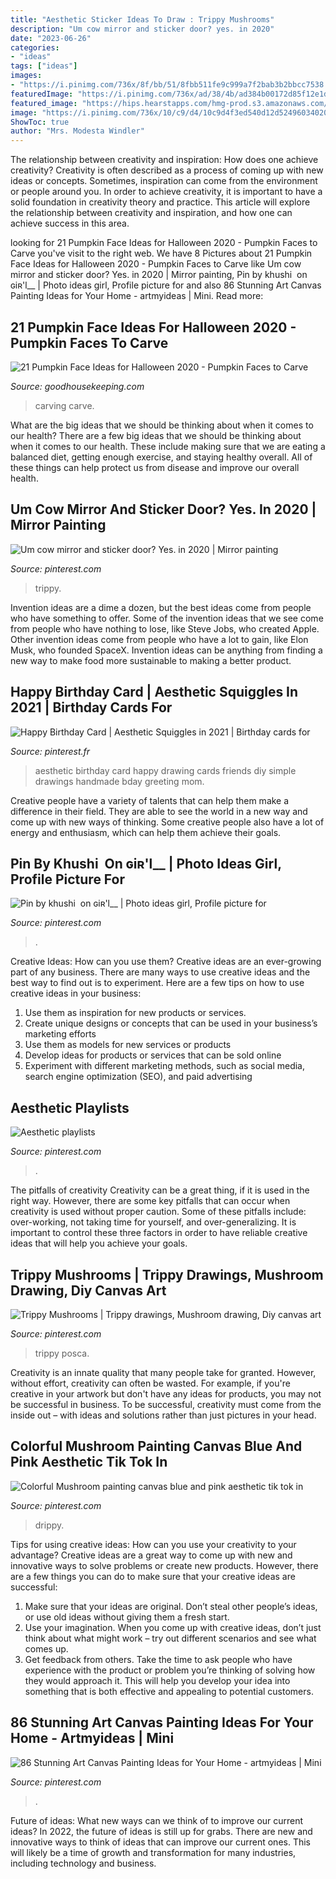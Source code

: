 ```yaml
---
title: "Aesthetic Sticker Ideas To Draw : Trippy Mushrooms"
description: "Um cow mirror and sticker door? yes. in 2020"
date: "2023-06-26"
categories:
- "ideas"
tags: ["ideas"]
images:
- "https://i.pinimg.com/736x/8f/bb/51/8fbb511fe9c999a7f2bab3b2bbcc7538.jpg"
featuredImage: "https://i.pinimg.com/736x/ad/38/4b/ad384b00172d85f12e1d76094f36e36f.jpg"
featured_image: "https://hips.hearstapps.com/hmg-prod.s3.amazonaws.com/images/pumpkin-carving-ideas-1536334302.jpg?crop=0.969xw:0.970xh;0.00692xw,0.0300xh&amp;resize=480:*"
image: "https://i.pinimg.com/736x/10/c9/d4/10c9d4f3ed540d12d5249603402078a6.jpg"
ShowToc: true
author: "Mrs. Modesta Windler"
---
```



The relationship between creativity and inspiration: How does one achieve creativity?
Creativity is often described as a process of coming up with new ideas or concepts. Sometimes, inspiration can come from the environment or people around you. In order to achieve creativity, it is important to have a solid foundation in creativity theory and practice. This article will explore the relationship between creativity and inspiration, and how one can achieve success in this area.

	

		
looking for 21 Pumpkin Face Ideas for Halloween 2020 - Pumpkin Faces to Carve you've visit to the right web. We have 8 Pictures about 21 Pumpkin Face Ideas for Halloween 2020 - Pumpkin Faces to Carve like Um cow mirror and sticker door? Yes. in 2020 | Mirror painting, Pin by khushi ️ on ️ɢiʀ&#039;l__ | Photo ideas girl, Profile picture for and also 86 Stunning Art Canvas Painting Ideas for Your Home - artmyideas | Mini. Read more:
		
    
## 21 Pumpkin Face Ideas For Halloween 2020 - Pumpkin Faces To Carve

<img loading=lazy src="https://hips.hearstapps.com/hmg-prod.s3.amazonaws.com/images/pumpkin-carving-ideas-1536334302.jpg?crop=0.969xw:0.970xh;0.00692xw,0.0300xh&amp;resize=480:*" onerror="this.onerror=null;this.src='https://tse4.mm.bing.net/th?id=OIP.msFEP3a7-oUdVLwcdzfQiwHaLH&amp;pid=15.1';" alt="21 Pumpkin Face Ideas for Halloween 2020 - Pumpkin Faces to Carve">

_Source: goodhousekeeping.com_

>carving carve. 

	

What are the big ideas that we should be thinking about when it comes to our health?
There are a few big ideas that we should be thinking about when it comes to our health. These include making sure that we are eating a balanced diet, getting enough exercise, and staying healthy overall. All of these things can help protect us from disease and improve our overall health.

    
## Um Cow Mirror And Sticker Door? Yes. In 2020 | Mirror Painting

<img loading=lazy src="https://i.pinimg.com/736x/e8/d8/83/e8d88324139431e55f5098a3129aeff7.jpg" onerror="this.onerror=null;this.src='https://tse3.mm.bing.net/th?id=OIP.05i21uGR-LD00-6vl0vCPgHaJ3&amp;pid=15.1';" alt="Um cow mirror and sticker door? Yes. in 2020 | Mirror painting">

_Source: pinterest.com_

>trippy. 

	

Invention ideas are a dime a dozen, but the best ideas come from people who have something to offer. Some of the invention ideas that we see come from people who have nothing to lose, like Steve Jobs, who created Apple. Other invention ideas come from people who have a lot to gain, like Elon Musk, who founded SpaceX. Invention ideas can be anything from finding a new way to make food more sustainable to making a better product.

    
## Happy Birthday Card | Aesthetic Squiggles In 2021 | Birthday Cards For

<img loading=lazy src="https://i.pinimg.com/736x/ad/38/4b/ad384b00172d85f12e1d76094f36e36f.jpg" onerror="this.onerror=null;this.src='https://tse3.mm.bing.net/th?id=OIP._ZimnmPuBUKuMuWZvLVEegHaKk&amp;pid=15.1';" alt="Happy Birthday Card | Aesthetic Squiggles in 2021 | Birthday cards for">

_Source: pinterest.fr_

>aesthetic birthday card happy drawing cards friends diy simple drawings handmade bday greeting mom. 

	

Creative people have a variety of talents that can help them make a difference in their field. They are able to see the world in a new way and come up with new ways of thinking. Some creative people also have a lot of energy and enthusiasm, which can help them achieve their goals.

    
## Pin By Khushi ️ On ️ɢiʀ&#039;l__ | Photo Ideas Girl, Profile Picture For

<img loading=lazy src="https://i.pinimg.com/736x/84/80/6b/84806b1284de3f0ef1d44e9c33ca0b17.jpg" onerror="this.onerror=null;this.src='https://tse2.mm.bing.net/th?id=OIP.0ahJRJSYd-fzy57Zo-AVTAHaHl&amp;pid=15.1';" alt="Pin by khushi ️ on ️ɢiʀ&#039;l__ | Photo ideas girl, Profile picture for">

_Source: pinterest.com_

>. 

	

Creative Ideas: How can you use them?
Creative ideas are an ever-growing part of any business. There are many ways to use creative ideas and the best way to find out is to experiment. Here are a few tips on how to use creative ideas in your business:
1. Use them as inspiration for new products or services.
2. Create unique designs or concepts that can be used in your business’s marketing efforts  
3. Use them as models for new services or products 
4. Develop ideas for products or services that can be sold online 
5. Experiment with different marketing methods, such as social media, search engine optimization (SEO), and paid advertising 

    
## Aesthetic Playlists

<img loading=lazy src="https://i.pinimg.com/736x/3f/aa/87/3faa873900937be5c87a2a6c98a961f4.jpg" onerror="this.onerror=null;this.src='https://tse4.mm.bing.net/th?id=OIP._ar_5ndzDC_ar8SrslMGtwHaLR&amp;pid=15.1';" alt="Aesthetic playlists">

_Source: pinterest.com_

>. 

	

The pitfalls of creativity
Creativity can be a great thing, if it is used in the right way. However, there are some key pitfalls that can occur when creativity is used without proper caution. Some of these pitfalls include: over-working, not taking time for yourself, and over-generalizing. It is important to control these three factors in order to have reliable creative ideas that will help you achieve your goals.

    
## Trippy Mushrooms | Trippy Drawings, Mushroom Drawing, Diy Canvas Art

<img loading=lazy src="https://i.pinimg.com/736x/8f/bb/51/8fbb511fe9c999a7f2bab3b2bbcc7538.jpg" onerror="this.onerror=null;this.src='https://tse3.mm.bing.net/th?id=OIP.H6bNa426CkS8y-_NldBUmgHaJd&amp;pid=15.1';" alt="Trippy Mushrooms | Trippy drawings, Mushroom drawing, Diy canvas art">

_Source: pinterest.com_

>trippy posca. 

	

Creativity is an innate quality that many people take for granted. However, without effort, creativity can often be wasted. For example, if you're creative in your artwork but don't have any ideas for products, you may not be successful in business. To be successful, creativity must come from the inside out – with ideas and solutions rather than just pictures in your head.

    
## Colorful Mushroom Painting Canvas Blue And Pink Aesthetic Tik Tok In

<img loading=lazy src="https://i.pinimg.com/736x/10/c9/d4/10c9d4f3ed540d12d5249603402078a6.jpg" onerror="this.onerror=null;this.src='https://tse3.mm.bing.net/th?id=OIP.PWN2NR0-DEQzrIaIbD5I-QHaMT&amp;pid=15.1';" alt="Colorful Mushroom painting canvas blue and pink aesthetic tik tok in">

_Source: pinterest.com_

>drippy. 

	

Tips for using creative ideas: How can you use your creativity to your advantage?
Creative ideas are a great way to come up with new and innovative ways to solve problems or create new products. However, there are a few things you can do to make sure that your creative ideas are successful:
1) Make sure that your ideas are original. Don’t steal other people’s ideas, or use old ideas without giving them a fresh start.
2) Use your imagination. When you come up with creative ideas, don’t just think about what might work – try out different scenarios and see what comes up.
3) Get feedback from others. Take the time to ask people who have experience with the product or problem you’re thinking of solving how they would approach it. This will help you develop your idea into something that is both effective and appealing to potential customers.

    
## 86 Stunning Art Canvas Painting Ideas For Your Home - Artmyideas | Mini

<img loading=lazy src="https://i.pinimg.com/736x/96/ea/ef/96eaefef6e7534999c073d2546d30fec.jpg" onerror="this.onerror=null;this.src='https://tse4.mm.bing.net/th?id=OIP.YptwgJ4W2nqA3qoClqvHdAHaKf&amp;pid=15.1';" alt="86 Stunning Art Canvas Painting Ideas for Your Home - artmyideas | Mini">

_Source: pinterest.com_

>. 

	

Future of ideas: What new ways can we think of to improve our current ideas?
In 2022, the future of ideas is still up for grabs. There are new and innovative ways to think of ideas that can improve our current ones. This will likely be a time of growth and transformation for many industries, including technology and business.

